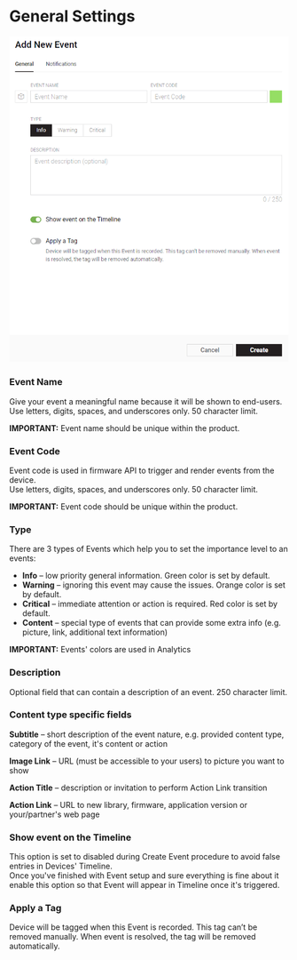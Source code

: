 # General Settings

![](../../../../.gitbook/assets/new_ev_gen.png)

### Event Name

Give your event a meaningful name because it will be shown to end-users.   
Use letters, digits, spaces, and underscores only. 50 character limit. 

**IMPORTANT:** Event name should be unique within the product.

### Event Code

Event code is used in firmware API to trigger and render events from the device.  
Use letters, digits, spaces, and underscores only. 50 character limit. 

**IMPORTANT:** Event code should be unique within the product.

### Type

There are 3 types of Events which help you to set the importance level to an events:

* **Info** – low priority general information. Green color is set by default.
* **Warning** – ignoring this event may cause the issues. Orange color is set by default. 
* **Critical** – immediate attention or action is required. Red color is set by default.
* **Content** – special type of events that can provide some extra info \(e.g. picture, link, additional text information\)

**IMPORTANT:** Events' colors are used in Analytics

### Description

Optional field that can contain a description of an event. 250 character limit. 

### Content type specific fields

**Subtitle** – short description of the event nature, e.g. provided content type, category of the event, it's content or action

**Image Link** – URL \(must be accessible to your users\) to picture you want to show

**Action Title** – description or invitation to perform Action Link transition   

**Action Link** – URL to new library, firmware, application version or your/partner's web page

### Show event on the Timeline

This option is set to disabled during Create Event procedure to avoid false entries in Devices' Timeline.  
Once you've finished with Event setup and sure everything is fine about it enable this option so that Event will appear in Timeline once it's triggered.

### Apply a Tag

Device will be tagged when this Event is recorded. This tag can’t be removed manually. When event is resolved, the tag will be removed automatically.



